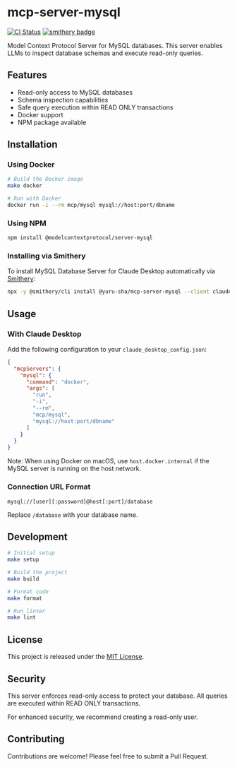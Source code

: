 # mcp-server-mysql
[![CI Status](https://github.com/yuru-sha/mcp-server-mysql/actions/workflows/ci.yml/badge.svg)](https://github.com/yuru-sha/mcp-server-mysql/actions)
[![smithery badge](https://smithery.ai/badge/@yuru-sha/mcp-server-mysql)](https://smithery.ai/server/@yuru-sha/mcp-server-mysql)

Model Context Protocol Server for MySQL databases. This server enables LLMs to inspect database schemas and execute read-only queries.

## Features

- Read-only access to MySQL databases
- Schema inspection capabilities
- Safe query execution within READ ONLY transactions
- Docker support
- NPM package available

## Installation

### Using Docker

```bash
# Build the Docker image
make docker

# Run with Docker
docker run -i --rm mcp/mysql mysql://host:port/dbname
```

### Using NPM

```bash
npm install @modelcontextprotocol/server-mysql
```

### Installing via Smithery

To install MySQL Database Server for Claude Desktop automatically via [Smithery](https://smithery.ai/server/@yuru-sha/mcp-server-mysql):

```bash
npx -y @smithery/cli install @yuru-sha/mcp-server-mysql --client claude
```

## Usage

### With Claude Desktop

Add the following configuration to your `claude_desktop_config.json`:

```json
{
  "mcpServers": {
    "mysql": {
      "command": "docker",
      "args": [
        "run",
        "-i",
        "--rm",
        "mcp/mysql",
        "mysql://host:port/dbname"
      ]
    }
  }
}
```

Note: When using Docker on macOS, use `host.docker.internal` if the MySQL server is running on the host network.

### Connection URL Format

```
mysql://[user][:password]@host[:port]/database
```

Replace `/database` with your database name.

## Development

```bash
# Initial setup
make setup

# Build the project
make build

# Format code
make format

# Run linter
make lint
```

## License

This project is released under the [MIT License](LICENSE).

## Security

This server enforces read-only access to protect your database. All queries are executed within READ ONLY transactions.

For enhanced security, we recommend creating a read-only user.

## Contributing

Contributions are welcome! Please feel free to submit a Pull Request.

